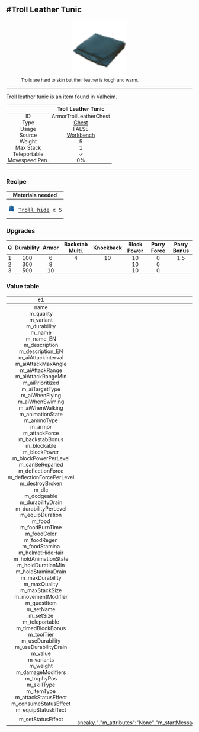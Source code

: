 <meta property="og:title" content="Troll Leather Tunic - MoreValheim" /><meta property="og:type" content="website" /><meta property="og:image" content="/assets/troll_leather_tunic.png" /><meta property="og:description" content="Troll Leather Tunic is an item found in Valheim." /><meta name="theme-color" content="#546D78"><meta name="twitter:card" content="summary_large_image">
#Troll Leather Tunic
-------------
<style>img {width:20px;}.tb {width:150px;display: block;margin-left: auto;margin-right: auto;}</style>

<style>.md-typeset table:not([class]) th:not([align]) {min-width:unset!important;}</style>
<style>td{padding:0em 0.3em!important;text-align:center!important;border-left:.05rem solid var(--md-default-fg-color--lightest)}</style>

<style>th{padding:0.1em 0.3em!important;text-align:center!important;font-weight:bold}</style>

<style>pre{text-align:right!important}</style>
<style>table tr td:first-child {border-left: 0;};</style>

<figure><img src="/assets/troll_leather_tunic.png" class="tb" /><figcaption><small>Trolls are hard to skin but their leather is tough and warm.</small></figcaption></figure>

-------------

Troll leather tunic is an item found in Valheim.

|        | Troll Leather Tunic              |
| ----------- | ------------------------------------ |
| ID |ArmorTrollLeatherChest
| Type | [Chest](../../types/chest)
| Usage | FALSE<br>
| Source | [Workbench](../../object/workbench)
| Weight | 5 |
| Max Stack | 1 |
| Teleportable | ✓
| Movespeed Pen. | 0%


-------------

### Recipe

| Materials needed |
| - |
| <pre>[![Troll hide](/assets/troll_hide.png)](../../item/troll_hide) [Troll hide](../troll_hide) x 5</pre> |

### Upgrades
| Q | Durability | Armor | Backstab Multi. | Knockback | Block Power | Parry Force | Parry Bonus
| - | - | - | - | - | - | - | - 
1 | 100 | 6 | 4 | 10 | 10 | 0 | 1.5 | 
 | 2 | 300 | 8 |  |  | 10 | 0 |  | 
 | 3 | 500 | 10 |  |  | 10 | 0 |  | 


### Value table
|c1|c2|
|----|----|
|name|ArmorTrollLeatherChest|
|m_quality|1|
|m_variant|0|
|m_durability|100|
|m_name|$item_chest_trollleather|
|m_name_EN|Troll leather tunic|
|m_description|$item_chest_trollleather_description|
|m_description_EN|Trolls are hard to skin but their leather is tough and warm.|
|m_aiAttackInterval|2|
|m_aiAttackMaxAngle|5|
|m_aiAttackRange|2|
|m_aiAttackRangeMin|0|
|m_aiPrioritized|false|
|m_aiTargetType|Enemy|
|m_aiWhenFlying|true|
|m_aiWhenSwiming|true|
|m_aiWhenWalking|true|
|m_animationState|OneHanded|
|m_ammoType||
|m_armor|6|
|m_attackForce|10|
|m_backstabBonus|4|
|m_blockable|false|
|m_blockPower|10|
|m_blockPowerPerLevel|0|
|m_canBeReparied|true|
|m_deflectionForce|0|
|m_deflectionForcePerLevel|0|
|m_destroyBroken|false|
|m_dlc||
|m_dodgeable|false|
|m_durabilityDrain|0|
|m_durabilityPerLevel|200|
|m_equipDuration|2|
|m_food|0|
|m_foodBurnTime|0|
|m_foodColor|rgba(255, 255, 255, 255)|
|m_foodRegen|0|
|m_foodStamina|0|
|m_helmetHideHair|true|
|m_holdAnimationState||
|m_holdDurationMin|0|
|m_holdStaminaDrain|0|
|m_maxDurability|500|
|m_maxQuality|4|
|m_maxStackSize|1|
|m_movementModifier|0|
|m_questItem|false|
|m_setName|troll|
|m_setSize|4|
|m_teleportable|true|
|m_timedBlockBonus|1.5|
|m_toolTier|0|
|m_useDurability|true|
|m_useDurabilityDrain|1|
|m_value|0|
|m_variants|0|
|m_weight|5|
|m_damageModifiers|[  ]|
|m_trophyPos|{"x":0,"y":0}|
|m_skillType|Swords|
|m_itemType|Chest|
|m_attackStatusEffect|null|
|m_consumeStatusEffect|null|
|m_equipStatusEffect|null|
|m_setStatusEffect|{"m_name":"$se_trollseteffect_name","m_name_EN":"Sneaky","m_category":"","m_flashIcon":false,"m_cooldownIcon":false,"m_tooltip":"$se_trollseteffect_tooltip","m_tooltip_EN":"Makes you more sneaky.","m_attributes":"None","m_startMessage":"","m_startMessage_EN":"","m_startMessageType":"TopLeft","m_stopMessage":"","m_stopMessage_EN":"","m_stopMessageType":"TopLeft","m_repeatMessage":"","m_repeatMessage_EN":"","m_repeatMessageType":"TopLeft","m_repeatInterval":0,"m_ttl":0,"m_cooldown":0,"m_activationAnimation":"gpower"}|
